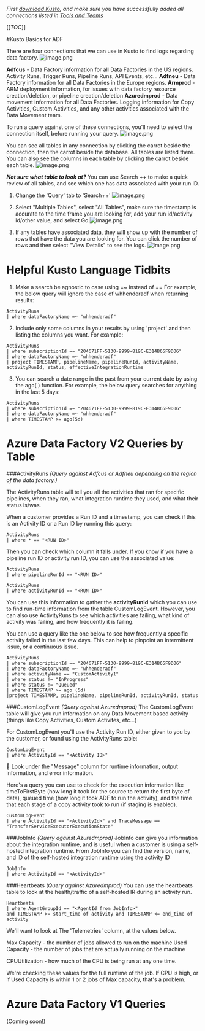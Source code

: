 _First [download Kusto](/Data-Movement-POD/Data-Factory/Tools-and-Teams), and make sure you have successfully added all connections listed in [Tools and Teams](/Data-Movement-POD/Data-Factory/Tools-and-Teams)_

[[_TOC_]]


#Kusto Basics for ADF

There are four connections that we can use in Kusto to find logs regarding data factory.
![image.png](/.attachments/image-63d93683-c647-4451-b828-f3fbec396cbe.png)

**Adfcus** - Data Factory information for all Data Factories in the US regions. Activity Runs, Trigger Runs, Pipeline Runs, API Events, etc...
**Adfneu** - Data Factory information for all Data Factories in the Europe regions.
**Armprod** - ARM deployment information, for issues with data factory resource creation/deletion, or pipeline creation/deletion
**Azuredmprod** - Data movement information for all Data Factories. Logging information for Copy Activities, Custom Activities, and any other activities associated with the Data Movement team.

To run a query against one of these connections, you'll need to select the connection itself, before running your query.
![image.png](/.attachments/image-b507659a-faa9-4681-8ba1-211d7f6c8705.png)

You can see all tables in any connection by clicking the carrot beside the connection, then the carrot beside the database.
All tables are listed there. You can also see the columns in each table by clicking the carrot beside each table.
![image.png](/.attachments/image-31ef996e-26c5-4c7d-8fb3-5195fa582456.png)

**_Not sure what table to look at?_** 
You can use Search ++ to make a quick review of all tables, and see which one has data associated with your run ID.
1. Change the 'Query' tab to 'Search++'
![image.png](/.attachments/image-8ea67ba4-9098-4242-8dab-beccaa9c511b.png)
2. Select "Multiple Tables", select "All Tables", make sure the timestamp is accurate to the time frame you are looking for, add your run id/activity id/other value, and select Go.![image.png](/.attachments/image-00e75ea3-edec-4291-89fe-306735fb2677.png)

3. If any tables have associated data, they will show up with the number of rows that have the data you are looking for. You can click the number of rows and then select "View Details" to see the logs.
![image.png](/.attachments/image-75aa793c-b503-4ac2-ae1a-c2ea264fe80d.png)

# Helpful Kusto Language Tidbits

1. Make a search be agnostic to case using =~ instead of ==
For example, the below query will ignore the case of whhenderadf when returning results: 

```
ActivityRuns
| where dataFactoryName =~ "whhenderadf"
```

2. Include only some columns in your results by using 'project' and then listing the columns you want. 
For example:

```
ActivityRuns
| where subscriptionId =~ "204671FF-5130-9999-819C-E314B65F9D06"
| where dataFactoryName =~ "whhenderadf"
| project TIMESTAMP, pipelineName, pipelineRunId, activityName, activityRunId, status, effectiveIntegrationRuntime
``` 

3. You can search a date range in the past from your current date by using the ago( ) function.
For example, the below query searches for anything in the last 5 days:
```
ActivityRuns
| where subscriptionId =~ "204671FF-5130-9999-819C-E314B65F9D06"
| where dataFactoryName =~ "whhenderadf"
| where TIMESTAMP >= ago(5d)
```



# Azure Data Factory V2 Queries by Table



###ActivityRuns 
_(Query against Adfcus or Adfneu depending on the region of the data factory.)_

The ActivityRuns table will tell you all the activities that ran for specific pipelines, when they ran, what integration runtime they used, and what their status is/was.

When a customer provides a Run ID and a timestamp, you can check if this is an Activity ID or a Run ID by running this query:
```
ActivityRuns
| where * == "<RUN ID>"
```


Then you can check which column it falls under. If you know if you have a pipeline run ID or activity run ID, you can use the associated value:

```
ActivityRuns
| where pipelineRunId == "<RUN ID>"
```

```
ActivityRuns
| where activityRunId == "<RUN ID>"
```

You can use this information to gather the **activityRunId** which you can use to find run-time information from the table CustomLogEvent.
However, you can also use ActivityRuns to see which activities are failing, what kind of activity was failing, and how frequently it is failing.

You can use a query like the one below to see how frequently a specific activity failed in the last few days. This can help to pinpoint an intermittent issue, or a continuous issue.
```
ActivityRuns
| where subscriptionId =~ "204671FF-5130-9999-819C-E314B65F9D06"
| where dataFactoryName =~ "whhenderadf"
| where activityName == "CustomActivity1"
| where status != "InProgress"
| where status != "Queued"
| where TIMESTAMP >= ago (5d)
|project TIMESTAMP, pipelineName, pipelineRunId, activityRunId, status
```


###CustomLogEvent
_(Query against Azuredmprod)_
The CustomLogEvent table will give you run information on any Data Movement based activity (things like Copy Activities, Custom Activites, etc...)

For CustomLogEvent you'll use the Activity Run ID, either given to you by the customer, or found using the ActivityRuns table:
```
CustomLogEvent
| where ActivityId == "<Activity ID>"
```

Look under the "Message" column for runtime information, output information, and error information.

Here's a query you can use to check for the execution information like timeToFirstByte (how long it took for the source to return the first byte of data), queued time (how long it took ADF to run the activity), and the time that each stage of a copy activity took to run (if staging is enabled).

```
CustomLogEvent 
| where ActivityId == "<ActivityId>" and TraceMessage == "TransferServiceExecutorExecutionState"
```

###JobInfo
_(Query against Azuredmprod)_
JobInfo can give you information about the integration runtime, and is useful when a customer is using a self-hosted integration runtime. From JobInfo you can find the version, name, and ID of the self-hosted integration runtime using the activity ID

```
JobInfo 
| where ActivityId == "<ActivityId>"
```

###Heartbeats
_(Query against Azuredmprod)_
You can use the heartbeats table to look at the health/traffic of a self-hosted IR during an activity run.
```
Heartbeats 
| where AgentGroupId == "<AgentId from JobInfo>" 
and TIMESTAMP >= start_time of activity and TIMESTAMP <= end_time of activity
```
We'll want to look at The 'Telemetries' column, at the values below.
 
Max Capacity - the number of jobs allowed to run on the machine
Used Capacity - the number of jobs that are actually running on the machine
 
CPUUtilization - how much of the CPU is being run at any one time.
 
We're checking these values for the full runtime of the job. If CPU is high, or if Used Capacity is within 1 or 2 jobs of Max capacity, that's a problem.

# Azure Data Factory V1 Queries

(Coming soon!)